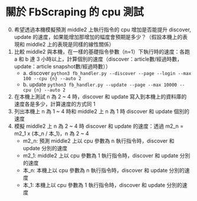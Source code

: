 # 關於 FbScraping 的 cpu 測試
0. 希望透過本機模擬預測 middle2 上執行指令的 cpu 增加是否能提升 discover, update 的速度，如果能增加那增加的幅度會預期是多少？（假設本機上的表現和 middle2 上的表現是同樣的線性關係）
1. 比較 middle2 與本機，在一樣的基礎指令參數（n=1）下執行時的速度：各跑 a 和 b 達 3 小時以上，計算個別的速度（discover：article數/經過時數，update：article snapshot數/經過時數））
    - a. discover
        `python3 fb_handler.py --discover --page --login --max 100 --cpu {n} --auto 2`
    - b. update
        `python3 fb_handler.py --update --page --max 10000 --cpu {n} --auto 2`
2. 在本機上測試 n 為 2 ~ 4 時，discover 和 update 寫入到本機上的資料庫的速度各是多少，計算速度的方式同 1
3. 列出本機上 n 為 1 ~ 4 時和 middle2 上 n 為 1 時 discover 和 update 個別的速度
4. 模擬 middle2 上 n 為 2 ~ 4 時 discover 和 update 的速度：透過 m2_n = m2_1 x (本_n / 本_1)，n 為 2 ~ 4
    - m2_n: 預測 middle2 上以 cpu 參數為 n 執行指令時，discover 和 update 分別的速度
    - m2_1: middle2 上以 cpu 參數為 1 執行指令時，discover 和 update 分別的速度
    - 本_n: 本機上以 cpu 參數為 n 執行指令時，discover 和 update 分別的速度
    - 本_1: 本機上以 cpu 參數為 1 執行指令時，discover 和 update 分別的速度